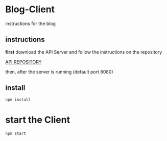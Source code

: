 # Blog-Client

instructions for the blog

## instructions

**first** download the API Server and follow the instructions on the repository

[API REPOSITORY](https://github.com/Ewcom/Blog-API)

then, after the server is running (default port 8080)



## install

    npm install
    
    
# start the Client

    npm start

